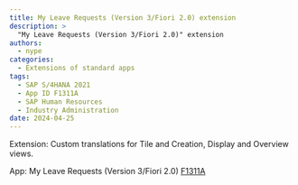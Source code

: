 ```yaml
---
title: My Leave Requests (Version 3/Fiori 2.0) extension
description: >
  "My Leave Requests (Version 3/Fiori 2.0)" extension
authors:
  - nype
categories:
  - Extensions of standard apps
tags:
  - SAP S/4HANA 2021
  - App ID F1311A
  - SAP Human Resources
  - Industry Administration
date: 2024-04-25
---
```


<!-- more -->

Extension: Custom translations for Tile and Creation, Display and Overview views.

App: My Leave Requests (Version 3/Fiori 2.0) [F1311A]( https://fioriappslibrary.hana.ondemand.com/sap/fix/externalViewer/#/detail/Apps(%27F1311A%27)/S22OP )

